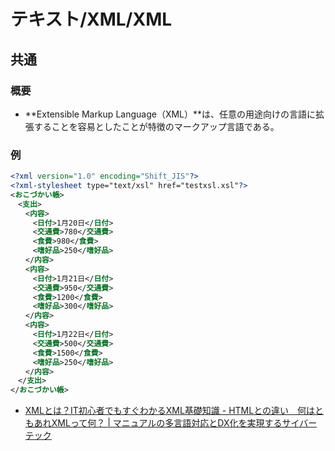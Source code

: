 # テキスト/XML/XML

## 共通

### 概要

- **Extensible Markup Language（XML）**は、任意の用途向けの言語に拡張することを容易としたことが特徴のマークアップ言語である。

### 例

```xml
<?xml version="1.0" encoding="Shift_JIS"?>
<?xml-stylesheet type="text/xsl" href="testxsl.xsl"?>
<おこづかい帳>
　<支出>
　　<内容>
　　　<日付>1月20日</日付>
　　　<交通費>780</交通費>
　　　<食費>980</食費>
　　　<嗜好品>250</嗜好品>
　　</内容>
　　<内容>
　　　<日付>1月21日</日付>
　　　<交通費>950</交通費>
　　　<食費>1200</食費>
　　　<嗜好品>300</嗜好品>
　　</内容>
　　<内容>
　　　<日付>1月22日</日付>
　　　<交通費>500</交通費>
　　　<食費>1500</食費>
　　　<嗜好品>250</嗜好品>
　　</内容>
　</支出>
</おこづかい帳>
```

- [XMLとは？IT初心者でもすぐわかるXML基礎知識 - HTMLとの違い　何はともあれXMLって何？ | マニュアルの多言語対応とDX化を実現するサイバーテック](https://www.cybertech.co.jp/xml/contents/xmlxmldb/serial/_xmlbeginner1.php)
